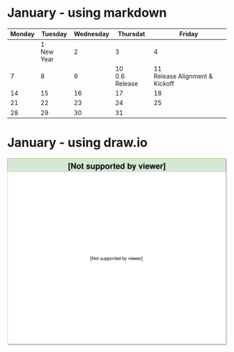 # January - using markdown
|Monday|Tuesday|Wednesday|Thursdat|Friday|
|---|---|---|---|---|
|   |1 <br/>New Year| 2  | 3  | 4  |
| 7 | 8 | 9 | 10 <br/>0.6 Release |11 <br/>Release Alignment & Kickoff |
| 14 | 15 | 16 | 17 | 18 |
| 21 | 22 | 23 | 24 | 25 |
| 28 | 29 | 30 | 31 |   |
# January - using draw.io
![](calendar.svg)

